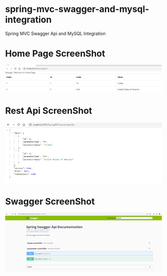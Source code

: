 # spring-mvc-swagger-and-mysql-integration
Spring MVC Swagger Api and MySQL Integration

# Home Page ScreenShot
![Screenshot](https://github.com/OzgurAkinci/spring-mvc-swagger-and-mysql-integration/blob/main/home-page-ss.png?raw=true)

# Rest Api ScreenShot
![Screenshot](https://github.com/OzgurAkinci/spring-mvc-swagger-and-mysql-integration/blob/main/rest-api-ss.png?raw=true)

# Swagger ScreenShot
![Screenshot](https://github.com/OzgurAkinci/spring-mvc-swagger-and-mysql-integration/blob/main/swagger-ss.png?raw=true)
